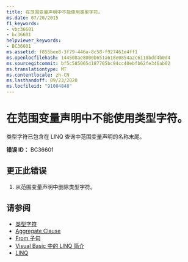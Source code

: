 ```yaml
---
title: 在范围变量声明中不能使用类型字符。
ms.date: 07/20/2015
f1_keywords:
- vbc36601
- bc36601
helpviewer_keywords:
- BC36601
ms.assetid: f855bee8-3f79-446a-8c58-f927461e4ff1
ms.openlocfilehash: 144508ae8000b651a618e0854a2c6118bdd4b0d4
ms.sourcegitcommit: bf5c5850654187705bc94cc40ebfb62fe346ab02
ms.translationtype: MT
ms.contentlocale: zh-CN
ms.lasthandoff: 09/23/2020
ms.locfileid: "91084848"
---
```

# <a name="type-characters-cannot-be-used-in-range-variable-declarations"></a>在范围变量声明中不能使用类型字符。

类型字符已包含在 LINQ 查询中范围变量声明的名称末尾。  
  
 **错误 ID：** BC36601  
  
## <a name="to-correct-this-error"></a>更正此错误  
  
1. 从范围变量声明中删除类型字符。  
  
## <a name="see-also"></a>请参阅

- [类型字符](../programming-guide/language-features/data-types/type-characters.md)
- [Aggregate Clause](../language-reference/queries/aggregate-clause.md)
- [From 子句](../language-reference/queries/from-clause.md)
- [Visual Basic 中的 LINQ 简介](../programming-guide/language-features/linq/introduction-to-linq.md)
- [LINQ](../programming-guide/language-features/linq/index.md)
